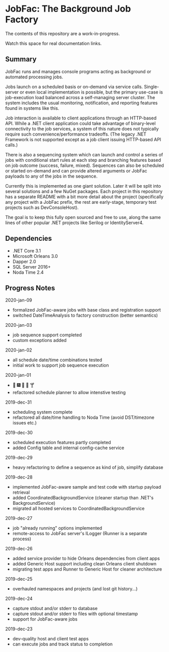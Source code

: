 
# JobFac: The Background Job Factory

The contents of this repository are a work-in-progress.

Watch this space for real documentation links.

## Summary

JobFac runs and manages console programs acting as background or automated processing jobs. 

Jobs launch on a scheduled basis or on-demand via service calls. Single-server or even local implementation is possible, but the primary use-case is job-execution load balanced across a self-managing server cluster. The system includes the usual monitoring, notification, and reporting features found in systems like this.

Job interaction is available to client applications through an HTTP-based API. While a .NET client application could take advantage of binary-level connectivity to the job services, a system of this nature does not typically require such convenience/performance tradeoffs. (The legacy .NET Framework is not supported except as a job client issuing HTTP-based API calls.)

There is also a sequencing system which can launch and control a series of jobs with conditional start rules at each step and branching features based on job outcome (success, failure, mixed). Sequences can also be scheduled or started on-demand and can provide altered arguments or JobFac payloads to any of the jobs in the sequence.

Currently this is implemented as one giant solution. Later it will be split into several solutions and a few NuGet packages. Each project in this repository has a separate README with a bit more detail about the project (specifically any project with a JobFac prefix, the rest are early-stage, temporary test projects such as DevConsoleHost).

The goal is to keep this fully open sourced and free to use, along the same lines of other popular .NET projects like Serilog or IdentityServer4.

## Dependencies

* .NET Core 3.1
* Microsoft Orleans 3.0
* Dapper 2.0
* SQL Server 2016+
* Noda Time 2.4

## Progress Notes

2020-jan-09
* formalized JobFac-aware jobs with base class and registration support
* switched DateTimeAnalysis to factory construction (better semantics)

2020-jan-03
* job sequence support completed
* custom exceptions added

2020-jan-02
* all schedule date/time combinations tested
* initial work to support job sequence execution

2020-jan-01
* :beer: :fireworks: :date: :sparkler: :cocktail:
* refactored schedule planner to allow intenstive testing

2019-dec-31
* scheduling system complete
* refactored all date/time handling to Noda Time (avoid DST/timezone issues etc.)

2019-dec-30
* scheduled execution features partly completed
* added Config table and internal config-cache service

2019-dec-29
* heavy refactoring to define a sequence as kind of job, simplify database

2019-dec-28
* implemented JobFac-aware sample and test code with startup payload retrieval
* added CoordinatedBackgroundService (cleaner startup than .NET's BackgroundService)
* migrated all hosted services to CoordinatedBackgroundService

2019-dec-27
* job "already running" options implemented
* remote-access to JobFac server's ILogger (Runner is a separate process)

2019-dec-26
* added service provider to hide Orleans dependencies from client apps
* added Generic Host support including clean Orleans client shutdown
* migrating test apps and Runner to Generic Host for cleaner architecture

2019-dec-25
* overhauled namespaces and projects (and lost git history...)

2019-dec-24
* capture stdout and/or stderr to database
* capture stdout and/or stderr to files with optional timestamp
* support for JobFac-aware jobs

2019-dec-23
* dev-quality host and client test apps
* can execute jobs and track status to completion
